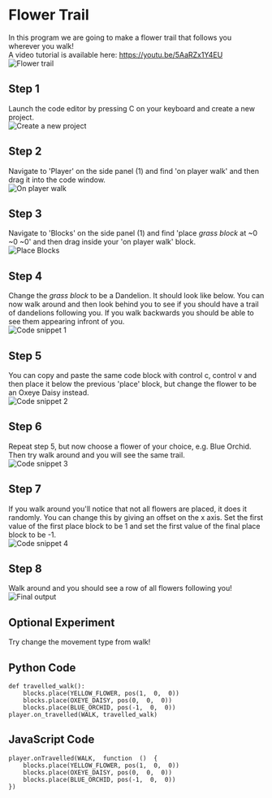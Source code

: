 

# Flower Trail
In this program we are going to make a flower trail that follows you wherever you walk! </br>
A video tutorial is available here: https://youtu.be/5AaRZx1Y4EU
![Flower trail](/Assets/Minecraft/Flower%20Trail/Flower%20Trail%20Example.png)

## Step 1
Launch the code editor by pressing C on your keyboard and create a new project. </br>
![Create a new project](/Assets/Minecraft/Flower%20Trail/New%20Project.png)

## Step 2
Navigate to 'Player' on the side panel (1) and find 'on player walk' and then drag it into the code window. </br>
![On player walk](/Assets/Minecraft/Flower%20Trail/Player%20Walk.png)

 ## Step 3
Navigate to 'Blocks' on the side panel (1) and find 'place *grass block* at ~0 ~0 ~0' and then drag inside your 'on player walk' block. </br>
![Place Blocks](/Assets/Minecraft/Flower%20Trail/Blocks%20Place.png)

 ## Step 4
 Change the *grass block* to be a Dandelion. It should look like below. You can now walk around and then look behind you to see if you should have a trail of dandelions following you. If you walk backwards you should be able to see them appearing infront of you. </br>
![Code snippet 1](/Assets/Minecraft/Flower%20Trail/Code%20Snippet%201.png)

 ## Step 5
 You can copy and paste the same code block with control c, control v and then place it below the previous 'place' block, but change the flower to be an Oxeye Daisy instead. </br>
![Code snippet 2](/Assets/Minecraft/Flower%20Trail/Code%20Snippet%202.png)

## Step 6
Repeat step 5, but now choose a flower of your choice, e.g. Blue Orchid. Then try walk around and you will see the same trail. </br>
![Code snippet 3](/Assets/Minecraft/Flower%20Trail/Code%20Snippet%203.png)

## Step 7
If you walk around you'll notice that not all flowers are placed, it does it randomly.
You can change this by giving an offset on the x axis.
Set the first value of the first place block to be 1 and set the first value of the final place block to be -1. </br>
![Code snippet 4](/Assets/Minecraft/Flower%20Trail/Code%20Snippet%204.png)

## Step 8
Walk around and you should see a row of all flowers following you! </br>
![Final output](/Assets/Minecraft/Flower%20Trail/Final%20Output.png)

## Optional Experiment
Try change the movement type from walk!

## Python Code
    def travelled_walk():
	    blocks.place(YELLOW_FLOWER, pos(1,  0,  0))
	    blocks.place(OXEYE_DAISY, pos(0,  0,  0))
	    blocks.place(BLUE_ORCHID, pos(-1,  0,  0))
    player.on_travelled(WALK, travelled_walk)

## JavaScript Code
    player.onTravelled(WALK,  function  ()  {
		blocks.place(YELLOW_FLOWER, pos(1,  0,  0))
		blocks.place(OXEYE_DAISY, pos(0,  0,  0))
		blocks.place(BLUE_ORCHID, pos(-1,  0,  0))
	})
